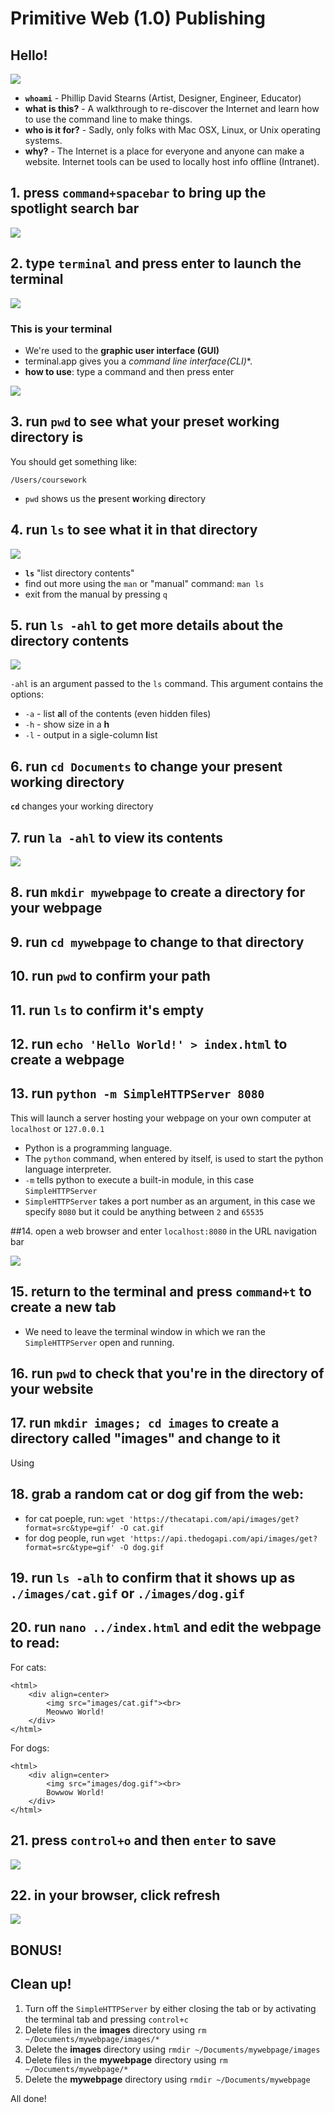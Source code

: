 # Primitive Web (1.0) Publishing

## Hello!

![](resources/images/hello.gif)

* **`whoami`** - Phillip David Stearns (Artist, Designer, Engineer, Educator)
* **what is this?** - A walkthrough to re-discover the Internet and learn how to use the command line to make things.
* **who is it for?** - Sadly, only folks with Mac OSX, Linux, or Unix operating systems.
* **why?** - The Internet is a place for everyone and anyone can make a website. Internet tools can be used to locally host info offline (Intranet).


## 1. press `command+spacebar` to bring up the spotlight search bar

![](resources/images/CommandSpacebar.png)

## 2. type `terminal` and press enter to launch the terminal

![](resources/images/spotlight.png)

### This is your terminal

* We're used to the **graphic user interface (GUI)**
* terminal.app gives you a **command line interface*(CLI)**.
* **how to use**: type a command and then press enter

![](resources/images/terminal.png)


## 3. run `pwd` to see what your preset working directory is

You should get something like:

```
/Users/coursework
```

* `pwd` shows us the **p**resent **w**orking **d**irectory

## 4. run `ls` to see what it in that directory

![](resources/images/ls.png)

* **`ls`** "list directory contents"
* find out more using the `man` or "manual" command: `man ls`
* exit from the manual by pressing `q`

## 5. run `ls -ahl` to get more details about the directory contents

![](resources/images/lsahl.png)

`-ahl` is an argument passed to the `ls` command. This argument contains the options:

* `-a` - list **a**ll of the contents (even hidden files)
* `-h` - show size in a **h**
* `-l` - output in a sigle-column **l**ist

## 6. run `cd Documents` to change your present working directory

**`cd`** changes your working directory

## 7. run `la -ahl` to view its contents

![](resources/images/documents.png)

## 8. run `mkdir mywebpage` to create a directory for your webpage


## 9. run `cd mywebpage` to change to that directory

## 10. run `pwd` to confirm your path


## 11. run `ls` to confirm it's empty


## 12. run `echo 'Hello World!' > index.html` to create a webpage

## 13. run `python -m SimpleHTTPServer 8080`

This will launch a server hosting your webpage on your own computer at `localhost` or `127.0.0.1`

* Python is a programming language.
* The `python` command, when entered by itself, is used to start the python language interpreter.
* `-m` tells python to execute a built-in module, in this case `SimpleHTTPServer`
* `SimpleHTTPServer` takes a port number as an argument, in this case we specify `8080` but it could be anything between `2` and `65535`

##14. open a web browser and enter `localhost:8080` in the URL navigation bar

![](resources/images/localhost.png)

## 15. return to the terminal and press `command+t` to create a new tab

* We need to leave the terminal window in which we ran the `SimpleHTTPServer` open and running.

## 16. run `pwd` to check that you're in the directory of your website

## 17. run `mkdir images; cd images` to create a directory called "images" and change to it

Using

## 18. grab a random cat or dog gif from the web:

* for cat poeple, run: `wget 'https://thecatapi.com/api/images/get?format=src&type=gif' -O cat.gif`
* for dog people, run `wget 'https://api.thedogapi.com/api/images/get?format=src&type=gif' -O dog.gif`

## 19. run `ls -alh` to confirm that it shows up as `./images/cat.gif` or `./images/dog.gif`

## 20. run `nano ../index.html` and edit the webpage to read:

For cats:

```
<html>
	<div align=center>
		<img src="images/cat.gif"><br>
		Meowwo World!
	</div>
</html>
```

For dogs:

```
<html>
	<div align=center>
		<img src="images/dog.gif"><br>
		Bowwow World!
	</div>
</html>
```

## 21. press `control+o` and then `enter` to save

![](resources/images/)

## 22. in your browser, click refresh

![](resources/images/)

## BONUS!



## Clean up!

1. Turn off the `SimpleHTTPServer` by either closing the tab or by activating the terminal tab and pressing `control+c`
2. Delete files in the **images** directory using `rm ~/Documents/mywebpage/images/*`
3. Delete the **images** directory using `rmdir ~/Documents/mywebpage/images`
4. Delete files in the **mywebpage** directory using `rm ~/Documents/mywebpage/*`
5. Delete the **mywebpage** directory using `rmdir ~/Documents/mywebpage`

All done!